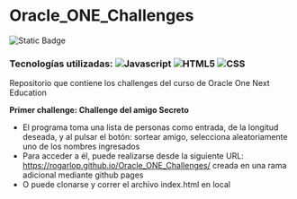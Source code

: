 # Oracle_ONE_Challenges
![Static Badge](https://img.shields.io/badge/Estatus-Completado-Green)
### Tecnologías utilizadas: ![Javascript](https://img.shields.io/badge/JavaScript-323330?style=flat&logo=javascript&logoColor=F7DF1E) ![HTML5](https://img.shields.io/badge/HTML5-E34F26?style=flat&logo=html5&logoColor=white) ![CSS](https://img.shields.io/badge/CSS-563d7c?&style=flat&logo=css3&logoColor=white) 
Repositorio que contiene los challenges del curso de Oracle One Next Education

**Primer challenge: Challenge del amigo Secreto** 
  - El programa toma una lista de personas como entrada, de la longitud deseada, y al pulsar el botón: sortear amigo, selecciona aleatoriamente uno de los nombres ingresados
  - Para acceder a él, puede realizarse desde la siguiente URL: https://rogarlop.github.io/Oracle_ONE_Challenges/ creada en una rama adicional mediante github pages
  - O puede clonarse y correr el archivo index.html en local  
